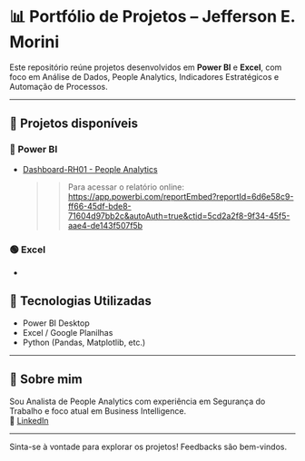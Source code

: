 # 📊 Portfólio de Projetos – Jefferson E. Morini

Este repositório reúne projetos desenvolvidos em **Power BI** e **Excel**, com foco em Análise de Dados, People Analytics,  Indicadores Estratégicos e Automação de Processos.

---

## 📁 Projetos disponíveis

### 🔷 Power BI
- [Dashboard-RH01 - People Analytics ](./powerbi/Dashboard-RH01/)
  >> Para acessar o relatório online: https://app.powerbi.com/reportEmbed?reportId=6d6e58c9-ff66-45df-bde8-71604d97bb2c&autoAuth=true&ctid=5cd2a2f8-9f34-45f5-aae4-de143f507f5b   
  

### 🟢 Excel
- 


## 🧰 Tecnologias Utilizadas
- Power BI Desktop
- Excel / Google Planilhas
- Python (Pandas, Matplotlib, etc.)

---

## 👤 Sobre mim

Sou Analista de People Analytics com experiência em Segurança do Trabalho e foco atual em Business Intelligence.  
📎 [LinkedIn](https://www.linkedin.com/in/jeffersonmorini/)  

---

Sinta-se à vontade para explorar os projetos! Feedbacks são bem-vindos.
